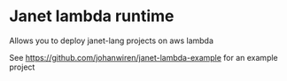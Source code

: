 # Janet lambda runtime

Allows you to deploy janet-lang projects on aws lambda

See https://github.com/johanwiren/janet-lambda-example for an example project
